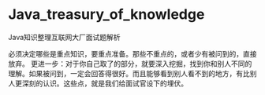 # Java_treasury_of_knowledge
Java知识整理互联网大厂面试题解析

必须决定哪些是重点知识，要重点准备。那些不重点的，或者少有被问到的，直接放弃。 更进一步：对于你自己取了的部分，就要深入挖掘，找到你和别人不同的理解。如果被问到，一定会回答得很好。而且能够看到别人看不到的地方，有比别人更深刻的认识。这些点，就是我们给面试官设下的埋伏。 